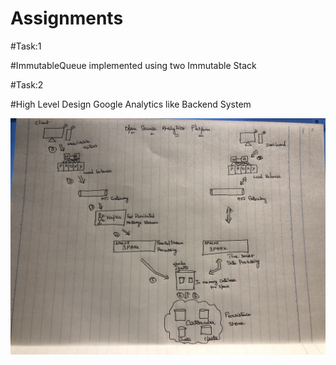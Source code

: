 # Assignments

#Task:1

#ImmutableQueue implemented using two Immutable Stack 


#Task:2

#High Level Design Google Analytics like Backend System

![alt text](high_level_design.jpeg)
